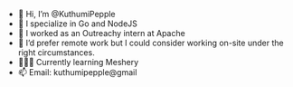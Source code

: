 - 👋 Hi, I’m @KuthumiPepple
- 👀 I specialize in Go and NodeJS
- 🌱 I worked as an Outreachy intern at Apache
- 💞️ I’d prefer remote work but I could consider working on-site under the right circumstances.
- 👨🏻‍💻 Currently learning Meshery
- 📫 Email: kuthumipepple@gmail

<!---
KuthumiPepple/KuthumiPepple is a ✨ special ✨ repository because its `README.md` (this file) appears on your GitHub profile.
You can click the Preview link to take a look at your changes.
--->
